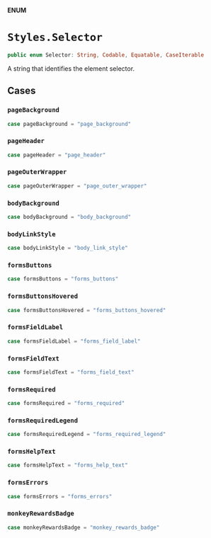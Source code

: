 **ENUM**

# `Styles.Selector`

```swift
public enum Selector: String, Codable, Equatable, CaseIterable
```

A string that identifies the element selector.

## Cases
### `pageBackground`

```swift
case pageBackground = "page_background"
```

### `pageHeader`

```swift
case pageHeader = "page_header"
```

### `pageOuterWrapper`

```swift
case pageOuterWrapper = "page_outer_wrapper"
```

### `bodyBackground`

```swift
case bodyBackground = "body_background"
```

### `bodyLinkStyle`

```swift
case bodyLinkStyle = "body_link_style"
```

### `formsButtons`

```swift
case formsButtons = "forms_buttons"
```

### `formsButtonsHovered`

```swift
case formsButtonsHovered = "forms_buttons_hovered"
```

### `formsFieldLabel`

```swift
case formsFieldLabel = "forms_field_label"
```

### `formsFieldText`

```swift
case formsFieldText = "forms_field_text"
```

### `formsRequired`

```swift
case formsRequired = "forms_required"
```

### `formsRequiredLegend`

```swift
case formsRequiredLegend = "forms_required_legend"
```

### `formsHelpText`

```swift
case formsHelpText = "forms_help_text"
```

### `formsErrors`

```swift
case formsErrors = "forms_errors"
```

### `monkeyRewardsBadge`

```swift
case monkeyRewardsBadge = "monkey_rewards_badge"
```
